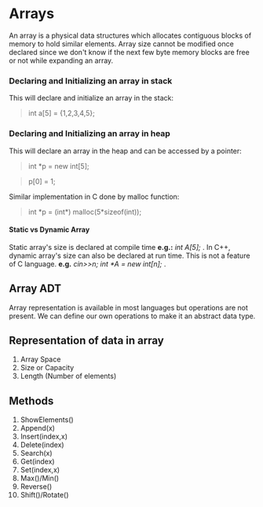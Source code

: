 # Arrays
An array is a physical data structures which allocates contiguous blocks of memory to hold similar elements. Array size cannot be modified once declared since we don't know if the next few byte memory blocks are free or not while expanding an array.

### Declaring and Initializing an array in stack
This will declare and initialize an array in the stack: 
> int a[5] = {1,2,3,4,5};

### Declaring and Initializing an array in heap
This will declare an array in the heap and can be accessed by a pointer:
> int \*p = new int[5];

> p[0] = 1;

Similar implementation in C done by malloc function:
> int \*p = (int\*) malloc(5\*sizeof(int));

#### Static vs Dynamic Array
Static array's size is declared at compile time **e.g.:** *int A[5];* . 
In C++, dynamic array's size can also be declared at run time. This is not a feature of C language. **e.g.** *cin>>n; int \*A = new int[n];* .

## Array ADT
Array representation is available in most languages but operations are not present. We can define our own operations to make it an abstract data type.

## Representation of data in array
1. Array Space
2. Size or Capacity
3. Length (Number of elements)

## Methods
1. ShowElements()
2. Append(x)
3. Insert(index,x)
4. Delete(index)
5. Search(x)
6. Get(index)
7. Set(index,x)
8. Max()/Min()
9. Reverse()
10. Shift()/Rotate()


